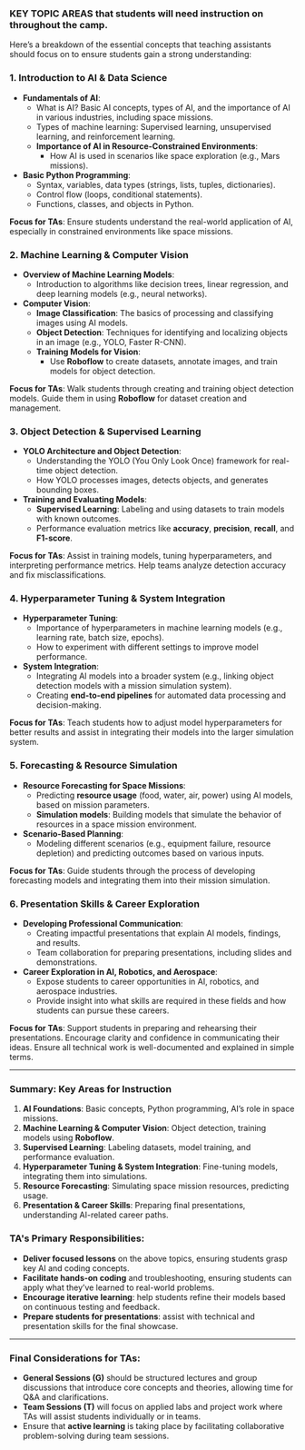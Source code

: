###  **KEY TOPIC AREAS** that students will need instruction on throughout the camp. 

Here’s a breakdown of the essential concepts that teaching assistants should focus on to ensure students gain a strong understanding:

### **1. Introduction to AI & Data Science**
   - **Fundamentals of AI**: 
     - What is AI? Basic AI concepts, types of AI, and the importance of AI in various industries, including space missions.
     - Types of machine learning: Supervised learning, unsupervised learning, and reinforcement learning.
     - **Importance of AI in Resource-Constrained Environments**: 
       - How AI is used in scenarios like space exploration (e.g., Mars missions).
   - **Basic Python Programming**:
     - Syntax, variables, data types (strings, lists, tuples, dictionaries).
     - Control flow (loops, conditional statements).
     - Functions, classes, and objects in Python.

   **Focus for TAs**: Ensure students understand the real-world application of AI, especially in constrained environments like space missions.

### **2. Machine Learning & Computer Vision**
   - **Overview of Machine Learning Models**: 
     - Introduction to algorithms like decision trees, linear regression, and deep learning models (e.g., neural networks).
   - **Computer Vision**: 
     - **Image Classification**: The basics of processing and classifying images using AI models.
     - **Object Detection**: Techniques for identifying and localizing objects in an image (e.g., YOLO, Faster R-CNN).
     - **Training Models for Vision**: 
       - Use **Roboflow** to create datasets, annotate images, and train models for object detection.

   **Focus for TAs**: Walk students through creating and training object detection models. Guide them in using **Roboflow** for dataset creation and management.

### **3. Object Detection & Supervised Learning**
   - **YOLO Architecture and Object Detection**:
     - Understanding the YOLO (You Only Look Once) framework for real-time object detection.
     - How YOLO processes images, detects objects, and generates bounding boxes.
   - **Training and Evaluating Models**:
     - **Supervised Learning**: Labeling and using datasets to train models with known outcomes.
     - Performance evaluation metrics like **accuracy**, **precision**, **recall**, and **F1-score**.

   **Focus for TAs**: Assist in training models, tuning hyperparameters, and interpreting performance metrics. Help teams analyze detection accuracy and fix misclassifications.

### **4. Hyperparameter Tuning & System Integration**
   - **Hyperparameter Tuning**: 
     - Importance of hyperparameters in machine learning models (e.g., learning rate, batch size, epochs).
     - How to experiment with different settings to improve model performance.
   - **System Integration**:
     - Integrating AI models into a broader system (e.g., linking object detection models with a mission simulation system).
     - Creating **end-to-end pipelines** for automated data processing and decision-making.

   **Focus for TAs**: Teach students how to adjust model hyperparameters for better results and assist in integrating their models into the larger simulation system.

### **5. Forecasting & Resource Simulation**
   - **Resource Forecasting for Space Missions**:
     - Predicting **resource usage** (food, water, air, power) using AI models, based on mission parameters.
     - **Simulation models**: Building models that simulate the behavior of resources in a space mission environment.
   - **Scenario-Based Planning**:
     - Modeling different scenarios (e.g., equipment failure, resource depletion) and predicting outcomes based on various inputs.

   **Focus for TAs**: Guide students through the process of developing forecasting models and integrating them into their mission simulation.

### **6. Presentation Skills & Career Exploration**
   - **Developing Professional Communication**:
     - Creating impactful presentations that explain AI models, findings, and results.
     - Team collaboration for preparing presentations, including slides and demonstrations.
   - **Career Exploration in AI, Robotics, and Aerospace**:
     - Expose students to career opportunities in AI, robotics, and aerospace industries.
     - Provide insight into what skills are required in these fields and how students can pursue these careers.

   **Focus for TAs**: Support students in preparing and rehearsing their presentations. Encourage clarity and confidence in communicating their ideas. Ensure all technical work is well-documented and explained in simple terms.

---

### **Summary: Key Areas for Instruction**
1. **AI Foundations**: Basic concepts, Python programming, AI’s role in space missions.
2. **Machine Learning & Computer Vision**: Object detection, training models using **Roboflow**.
3. **Supervised Learning**: Labeling datasets, model training, and performance evaluation.
4. **Hyperparameter Tuning & System Integration**: Fine-tuning models, integrating them into simulations.
5. **Resource Forecasting**: Simulating space mission resources, predicting usage.
6. **Presentation & Career Skills**: Preparing final presentations, understanding AI-related career paths.

### **TA's Primary Responsibilities**:
- **Deliver focused lessons** on the above topics, ensuring students grasp key AI and coding concepts.
- **Facilitate hands-on coding** and troubleshooting, ensuring students can apply what they’ve learned to real-world problems.
- **Encourage iterative learning**: help students refine their models based on continuous testing and feedback.
- **Prepare students for presentations**: assist with technical and presentation skills for the final showcase.

---

### **Final Considerations for TAs**:
- **General Sessions (G)** should be structured lectures and group discussions that introduce core concepts and theories, allowing time for Q&A and clarifications.
- **Team Sessions (T)** will focus on applied labs and project work where TAs will assist students individually or in teams.
- Ensure that **active learning** is taking place by facilitating collaborative problem-solving during team sessions.
